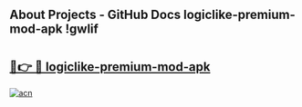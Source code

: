 ## About Projects - GitHub Docs logiclike-premium-mod-apk !gwlif

# <h2><a href="https://andorid.site?title=logiclike-premium-mod-apk&ref=14PRO">🔗👉 🔴 logiclike-premium-mod-apk</a></h2>

[![acn](https://github.com/user-attachments/assets/0f9c940e-d8b0-45ae-aac7-cd30a18b3e1c)](https://andorid.site?title=logiclike-premium-mod-apk&ref=14PRO)

